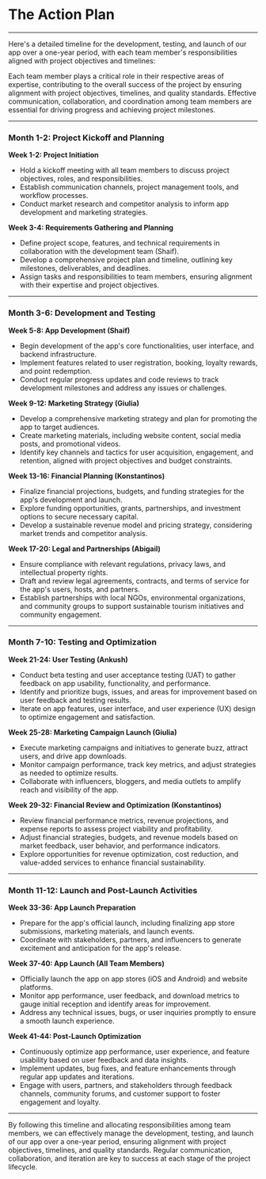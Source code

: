 # The Action Plan

---

Here's a detailed timeline for the development, testing, and launch of our app over a one-year period, with each team member's responsibilities aligned with project objectives and timelines:

Each team member plays a critical role in their respective areas of expertise, contributing to the overall success of the project by ensuring alignment with project objectives, timelines, and quality standards. Effective communication, collaboration, and coordination among team members are essential for driving progress and achieving project milestones.

---

### Month 1-2: Project Kickoff and Planning

**Week 1-2: Project Initiation**

- Hold a kickoff meeting with all team members to discuss project objectives, roles, and responsibilities.
- Establish communication channels, project management tools, and workflow processes.
- Conduct market research and competitor analysis to inform app development and marketing strategies.

**Week 3-4: Requirements Gathering and Planning**

- Define project scope, features, and technical requirements in collaboration with the development team (Shaif).
- Develop a comprehensive project plan and timeline, outlining key milestones, deliverables, and deadlines.
- Assign tasks and responsibilities to team members, ensuring alignment with their expertise and project objectives.

---

### Month 3-6: Development and Testing

**Week 5-8: App Development (Shaif)**

- Begin development of the app's core functionalities, user interface, and backend infrastructure.
- Implement features related to user registration, booking, loyalty rewards, and point redemption.
- Conduct regular progress updates and code reviews to track development milestones and address any issues or challenges.

**Week 9-12: Marketing Strategy (Giulia)**

- Develop a comprehensive marketing strategy and plan for promoting the app to target audiences.
- Create marketing materials, including website content, social media posts, and promotional videos.
- Identify key channels and tactics for user acquisition, engagement, and retention, aligned with project objectives and budget constraints.

**Week 13-16: Financial Planning (Konstantinos)**

- Finalize financial projections, budgets, and funding strategies for the app's development and launch.
- Explore funding opportunities, grants, partnerships, and investment options to secure necessary capital.
- Develop a sustainable revenue model and pricing strategy, considering market trends and competitor analysis.

**Week 17-20: Legal and Partnerships (Abigail)**

- Ensure compliance with relevant regulations, privacy laws, and intellectual property rights.
- Draft and review legal agreements, contracts, and terms of service for the app's users, hosts, and partners.
- Establish partnerships with local NGOs, environmental organizations, and community groups to support sustainable tourism initiatives and community engagement.

---

### Month 7-10: Testing and Optimization

**Week 21-24: User Testing (Ankush)**

- Conduct beta testing and user acceptance testing (UAT) to gather feedback on app usability, functionality, and performance.
- Identify and prioritize bugs, issues, and areas for improvement based on user feedback and testing results.
- Iterate on app features, user interface, and user experience (UX) design to optimize engagement and satisfaction.

**Week 25-28: Marketing Campaign Launch (Giulia)**

- Execute marketing campaigns and initiatives to generate buzz, attract users, and drive app downloads.
- Monitor campaign performance, track key metrics, and adjust strategies as needed to optimize results.
- Collaborate with influencers, bloggers, and media outlets to amplify reach and visibility of the app.

**Week 29-32: Financial Review and Optimization (Konstantinos)**

- Review financial performance metrics, revenue projections, and expense reports to assess project viability and profitability.
- Adjust financial strategies, budgets, and revenue models based on market feedback, user behavior, and performance indicators.
- Explore opportunities for revenue optimization, cost reduction, and value-added services to enhance financial sustainability.

---

### Month 11-12: Launch and Post-Launch Activities

**Week 33-36: App Launch Preparation**

- Prepare for the app's official launch, including finalizing app store submissions, marketing materials, and launch events.
- Coordinate with stakeholders, partners, and influencers to generate excitement and anticipation for the app's release.

**Week 37-40: App Launch (All Team Members)**

- Officially launch the app on app stores (iOS and Android) and website platforms.
- Monitor app performance, user feedback, and download metrics to gauge initial reception and identify areas for improvement.
- Address any technical issues, bugs, or user inquiries promptly to ensure a smooth launch experience.

**Week 41-44: Post-Launch Optimization**

- Continuously optimize app performance, user experience, and feature usability based on user feedback and data insights.
- Implement updates, bug fixes, and feature enhancements through regular app updates and iterations.
- Engage with users, partners, and stakeholders through feedback channels, community forums, and customer support to foster engagement and loyalty.

---

By following this timeline and allocating responsibilities among team members, we can effectively manage the development, testing, and launch of our app over a one-year period, ensuring alignment with project objectives, timelines, and quality standards. Regular communication, collaboration, and iteration are key to success at each stage of the project lifecycle.
